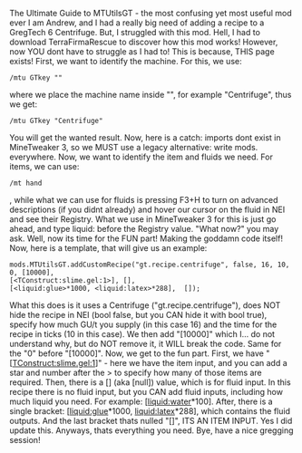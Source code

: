 The Ultimate Guide to MTUtilsGT - the most confusing yet most useful mod ever
I am Andrew, and I had a really big need of adding a recipe to a GregTech 6 Centrifuge. But, I struggled with this mod. Hell, I had to download TerraFirmaRescue to discover how this mod works! However, now YOU dont have to struggle as I had to! This is because, THIS page exists!
First, we want to identify the machine. For this, we use:
```Minecraft_Command
/mtu GTkey ""
```
where we place the machine name inside "", for example "Centrifuge", thus we get:
```Minecraft_Command
/mtu GTkey "Centrifuge"
```
You will get the wanted result.
Now, here is a catch: imports dont exist in MineTweaker 3, so we MUST use a legacy alternative: write mods. everywhere.
Now, we want to identify the item and fluids we need. For items, we can use:
```Minecraft_Command
/mt hand
```
, while what we can use for fluids is pressing F3+H to turn on advanced descriptions (if you didnt already) and hover our cursor on the fluid in NEI and see their Registry. What we use in MineTweaker 3 for this is just go ahead, and type liquid: before the Registry value.
"What now?" you may ask. Well, now its time for the FUN part! Making the goddamn code itself!
Now, here is a template, that will give us an example:
```ZenScript
mods.MTUtilsGT.addCustomRecipe("gt.recipe.centrifuge", false, 16, 10, 0, [10000], 
[<TConstruct:slime.gel:1>], [],
[<liquid:glue>*1000, <liquid:latex>*288],  []);
```
What this does is it uses a Centrifuge ("gt.recipe.centrifuge"), does NOT hide the recipe in NEI (bool false, but you CAN hide it with bool true), specify how much GU/t you supply (in this case 16) and the time for the recipe in ticks (10 in this case).
We then add "[10000]" which I... do not understand why, but do NOT remove it, it WILL break the code. Same for the "0" before "[10000]". Now, we get to the fun part. First, we have "[<TConstruct:slime.gel:1>]" - here we have the item input, and you can add a star and number after the > to specify how many of those items are required.
Then, there is a [] (aka [null]) value, which is for fluid input. In this recipe there is no fluid input, but you CAN add fluid inputs, including how much liquid you need. For example: [<liquid:water>*100].
After, there is a single bracket: [<liquid:glue>*1000, <liquid:latex>*288], which contains the fluid outputs. And the last bracket thats nulled "[]", ITS AN ITEM INPUT. Yes I did update this.
Anyways, thats everything you need. Bye, have a nice gregging session!

